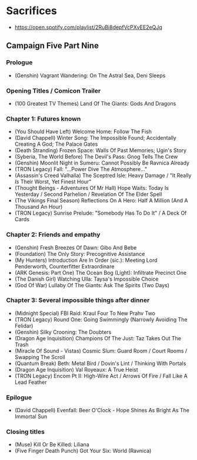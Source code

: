 # Sacrifices

* https://open.spotify.com/playlist/2RuBi8depfVcPXvEE2eQJq

## Campaign Five Part Nine
### Prologue

* (Genshin) Vagrant Wandering: On The Astral Sea, Deni Sleeps

### Opening Titles / Comicon Trailer

* (100 Greatest TV Themes) Land Of The Giants: Gods And Dragons

### Chapter 1: Futures known

* (You Should Have Left) Welcome Home: Follow The Fish
* (David Chappell) Winter Song: The Impossible Found; Accidentally Creating A God; The Palace Gates
* (Death Stranding) Frozen Space: Walls Of Past Memories; Ugin's Story
* (Syberia, The World Before) The Devil's Pass: Gnog Tells The Crew
* (Genshin) Moonlit Night in Sumeru: Cannot Possibly Be Ravnica Already
* (TRON Legacy) Fall: "...Power Dive The Atmosphere..."
* (Assassin's Creed Valhalla) The Sceptred Isle: Heavy Damage / "It Really *Is* Their Worst, Yet Finest Hour"
* (Thought Beings - Adventures Of Mr Hall) Hope Waits: Today Is Yesterday / Second Parhelion / Revelation Of The Elder Spell
* (The Vikings Final Season) Reflections On A Hero: Half A Million (And A Thousand An Hour)
* (TRON Legacy) Sunrise Prelude: "Somebody Has To Do It" / A Deck Of Cards

### Chapter 2: Friends and empathy

* (Genshin) Fresh Breezes Of Dawn: Gibo And Bebe
* (Foundation) The Only Story: Precognitive Assistance
* (My Hunters) Introduction Are In Order (sic.): Meeting Lord Penderworth, Counterfitter Extraordinare
* (ARK Genesis: Part One) The Ocean Bog (Light): Infiltrate Precinct One
* (The Danish Girl) Watching Ulla: Taysa's Impossible Choice
* (God Of War) Lullaby Of The Giants: Ask The Spirits (Two Days)

### Chapter 3: Several impossible things after dinner

* (Midnight Special) FBI Raid: Kraul Four To New Prahv Two
* (TRON Legacy) Round One: Going Swimmingly (Narrowly Avoiding The Felidar)
* (Genshin) Silky Crooning: The Doubters
* (Dragon Age Inquisition) Champions Of The Just: Taz Takes Out The Trash
* (Miracle Of Sound - Vistas) Cosmic Slum: Guard Room / Court Rooms / Swapping The Scroll
* (Quantum Break) Beth: Metal Bird / Dovin's Lint / Thinking With Portals
* (Dragon Age Inquisition) Val Royeaux: A True Heist
* (TRON Legacy) Encom Pt II: High-Wire Act / Arrows Of Fire / Fall Like A Lead Feather

### Epilogue

* (David Chappell) Evenfall: Beer O'Clock - Hope Shines As Bright As The Immortal Sun

### Closing titles

* (Muse) Kill Or Be Killed: Liliana
* (Five Finger Death Punch) Got Your Six: World (Ravnica)